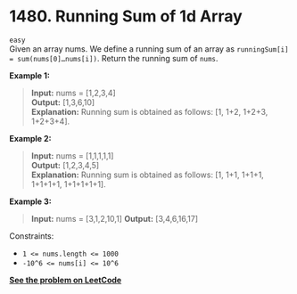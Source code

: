 # 1480. Running Sum of 1d Array

`easy` <br />
Given an array nums. We define a running sum of an array as `runningSum[i] = sum(nums[0]…nums[i])`.
Return the running sum of `nums`.

**Example 1:**

> **Input:** nums = [1,2,3,4] <br />
> **Output:** [1,3,6,10] <br />
> **Explanation:** Running sum is obtained as follows: [1, 1+2, 1+2+3, 1+2+3+4]. <br />

**Example 2:**

> **Input:** nums = [1,1,1,1,1] <br />
> **Output:** [1,2,3,4,5] <br />
> **Explanation:** Running sum is obtained as follows: [1, 1+1, 1+1+1, 1+1+1+1, 1+1+1+1+1]. <br />

**Example 3:**

> **Input:** nums = [3,1,2,10,1]
> **Output:** [3,4,6,16,17]

Constraints:

- `1 <= nums.length <= 1000`
- `-10^6 <= nums[i] <= 10^6`

[**See the problem on LeetCode**](https://leetcode.com/problems/running-sum-of-1d-array/)